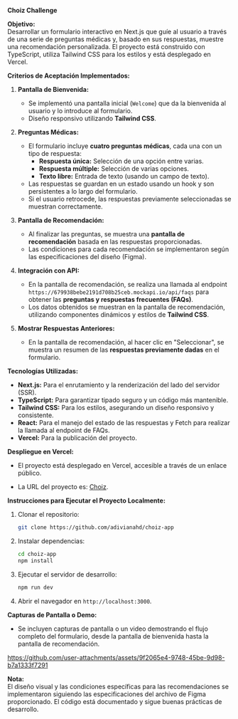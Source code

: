 **Choiz Challenge**


**Objetivo:**  
Desarrollar un formulario interactivo en Next.js que guíe al usuario a través de una serie de preguntas médicas y, basado en sus respuestas, muestre una recomendación personalizada. El proyecto está construido con TypeScript, utiliza Tailwind CSS para los estilos y está desplegado en Vercel.

**Criterios de Aceptación Implementados:**

1. **Pantalla de Bienvenida:**
   - Se implementó una pantalla inicial (`Welcome`) que da la bienvenida al usuario y lo introduce al formulario.
   - Diseño responsivo utilizando **Tailwind CSS**.

2. **Preguntas Médicas:**
   - El formulario incluye **cuatro preguntas médicas**, cada una con un tipo de respuesta:
     - **Respuesta única:** Selección de una opción entre varias.
     - **Respuesta múltiple:** Selección de varias opciones.
     - **Texto libre:** Entrada de texto (usando un campo de texto).
   - Las respuestas se guardan en un estado usando un hook y son persistentes a lo largo del formulario.
   - Si el usuario retrocede, las respuestas previamente seleccionadas se muestran correctamente.

3. **Pantalla de Recomendación:**
   - Al finalizar las preguntas, se muestra una **pantalla de recomendación** basada en las respuestas proporcionadas.
   - Las condiciones para cada recomendación se implementaron según las especificaciones del diseño (Figma).

4. **Integración con API:**
   - En la pantalla de recomendación, se realiza una llamada al endpoint `https://679938bebe2191d708b25ceb.mockapi.io/api/faqs` para obtener las **preguntas y respuestas frecuentes (FAQs)**.
   - Los datos obtenidos se muestran en la pantalla de recomendación, utilizando componentes dinámicos y estilos de **Tailwind CSS**.

5. **Mostrar Respuestas Anteriores:**
   - En la pantalla de recomendación, al hacer clic en "Seleccionar", se muestra un resumen de las **respuestas previamente dadas** en el formulario.

**Tecnologías Utilizadas:**
- **Next.js:** Para el enrutamiento y la renderización del lado del servidor (SSR).
- **TypeScript:** Para garantizar tipado seguro y un código más mantenible.
- **Tailwind CSS:** Para los estilos, asegurando un diseño responsivo y consistente.
- **React:** Para el manejo del estado de las respuestas y Fetch para realizar la llamada al endpoint de FAQs.
- **Vercel:** Para la publicación del proyecto.

**Despliegue en Vercel:**
- El proyecto está desplegado en Vercel, accesible a través de un enlace público.

- La URL del proyecto es: [Choiz](choiz-app.vercel.app).

**Instrucciones para Ejecutar el Proyecto Localmente:**
1. Clonar el repositorio:
   ```bash
   git clone https://github.com/adivianahd/choiz-app
   ```
2. Instalar dependencias:
   ```bash
   cd choiz-app
   npm install
   ```
3. Ejecutar el servidor de desarrollo:
   ```bash
   npm run dev
   ```
4. Abrir el navegador en `http://localhost:3000`.

**Capturas de Pantalla o Demo:**
- Se incluyen capturas de pantalla o un video demostrando el flujo completo del formulario, desde la pantalla de bienvenida hasta la pantalla de recomendación.
 

https://github.com/user-attachments/assets/9f2065e4-9748-45be-9d98-b7a1333f7291


**Nota:**  
El diseño visual y las condiciones específicas para las recomendaciones se implementaron siguiendo las especificaciones del archivo de Figma proporcionado. El código está documentado y sigue buenas prácticas de desarrollo.

